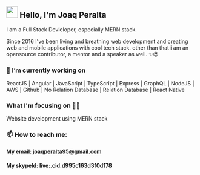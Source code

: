## <img src="https://media.giphy.com/media/hvRJCLFzcasrR4ia7z/giphy.gif" width="30px"> Hello, I'm Joaq Peralta

I am a Full Stack Devleloper, especially MERN stack.

Since 2016 I've been living and breathing web development and creating web and mobile applications with cool tech stack. other than that i am an opensource contributor, a mentor and a speaker as well. ✨😍

### 🔭 I’m currently working on

ReactJS | Angular | JavaScript | TypeScript | Express | GraphQL | NodeJS | AWS | Github | No Relation Database | Relation Database | React Native
### What I'm focusing on 👨‍💻
Website development using MERN stack

### 📫 How to reach me:
#### My email: joaqperalta95@gmail.com
#### My skypeId: live:.cid.d995c163d3f0d178
